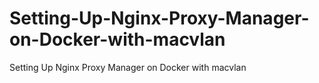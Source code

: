 # Setting-Up-Nginx-Proxy-Manager-on-Docker-with-macvlan
Setting Up Nginx Proxy Manager on Docker with macvlan
